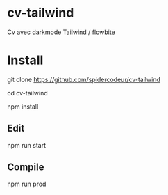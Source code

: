 # cv-tailwind

Cv avec darkmode
Tailwind / flowbite

<h1>Install</h1>


git clone https://github.com/spidercodeur/cv-tailwind

cd cv-tailwind

npm install


<h2>Edit</h2>
npm run start

<h2>Compile</h2>
npm run prod
